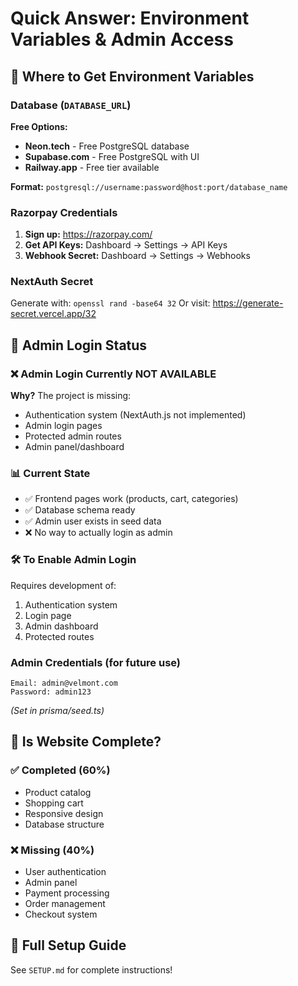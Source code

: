 # Quick Answer: Environment Variables & Admin Access

## 🔑 Where to Get Environment Variables

### Database (`DATABASE_URL`)
**Free Options:**
- **Neon.tech** - Free PostgreSQL database
- **Supabase.com** - Free PostgreSQL with UI
- **Railway.app** - Free tier available

**Format:** `postgresql://username:password@host:port/database_name`

### Razorpay Credentials
1. **Sign up:** https://razorpay.com/
2. **Get API Keys:** Dashboard → Settings → API Keys
3. **Webhook Secret:** Dashboard → Settings → Webhooks

### NextAuth Secret
Generate with: `openssl rand -base64 32`
Or visit: https://generate-secret.vercel.app/32

## 🔐 Admin Login Status

### ❌ **Admin Login Currently NOT AVAILABLE**

**Why?** The project is missing:
- Authentication system (NextAuth.js not implemented)
- Admin login pages
- Protected admin routes
- Admin panel/dashboard

### 📊 Current State
- ✅ Frontend pages work (products, cart, categories)
- ✅ Database schema ready
- ✅ Admin user exists in seed data
- ❌ No way to actually login as admin

### 🛠️ To Enable Admin Login
Requires development of:
1. Authentication system
2. Login page
3. Admin dashboard
4. Protected routes

### Admin Credentials (for future use)
```
Email: admin@velmont.com
Password: admin123
```
*(Set in prisma/seed.ts)*

## 🚀 Is Website Complete?

### ✅ **Completed (60%)**
- Product catalog
- Shopping cart
- Responsive design
- Database structure

### ❌ **Missing (40%)**
- User authentication
- Admin panel
- Payment processing
- Order management
- Checkout system

## 📖 Full Setup Guide
See `SETUP.md` for complete instructions!